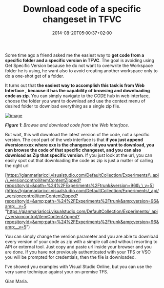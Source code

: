 ﻿---
title: "Download code of a specific changeset in TFVC"
description: ""
date: 2014-08-20T05:00:37+02:00
draft: false
tags: [Tfs]
categories: [Team Foundation Server]
---
Some time ago a friend asked me the easiest way to  **get code from a specific folder and a specific version in TFVC**. The goal is avoiding using Get Specific Version because he do not want to overwrite the Workspace folder he is using, he want also to avoid creating another workspace only to do a one-shot get of a folder.

It turns out that  **the easiest way to accomplish this task is from Web Interface** ,  **because it has the capability of browsing and downloading code as zip**. You can simply navigate to the CODE hub in web interface, choose the folder you want to download and use the context menu of desired folder to download everything as a single zip file.

[![image](http://www.codewrecks.com/blog/wp-content/uploads/2014/08/image_thumb10.png "image")](http://www.codewrecks.com/blog/wp-content/uploads/2014/08/image9.png)

 ***Figure 1***: *Browse and download code from the Web Interface.*

But wait, this will download the latest version of the code, not a specific version. The cool part of the web interface is that  **if you just append #version=xxx where xxx is the changeset-id you want to download, you can browse the code of that specific changeset, and you can also download as Zip that specific version**. If you just look at the url, you can easily spot out that downloading the code as zip is just a matter of calling the right url

[https://gianmariaricci.visualstudio.com/DefaultCollection/Experiments/\_api/\_versioncontrol/itemContentZipped?repositoryId=&path=%24%2FExperiments%2Ftrunk&version=96&\_\_v=5](https://gianmariaricci.visualstudio.com/DefaultCollection/Experiments/_api/_versioncontrol/itemContentZipped?repositoryId=&amp;path=%24%2FExperiments%2Ftrunk&amp;version=96&amp;__v=5 "https://gianmariaricci.visualstudio.com/DefaultCollection/Experiments/_api/_versioncontrol/itemContentZipped?repositoryId=&amp;path=%24%2FExperiments%2Ftrunk&amp;version=96&amp;__v=5")

You can simply change the version parameter and you are able to download every version of your code as zip with a simple call and without resorting to API or external tool. Just copy and paste url inside your browser and you are done. If you have not previously authenticated with your TFS or VSO you will be prompted for credentials, then the file is downloaded.

I’ve showed you examples with Visual Studio Online, but you can use the very same technique against your on-premise TFS.

Gian Maria.
